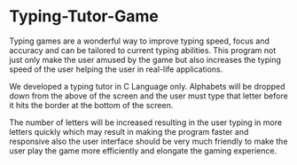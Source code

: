 # Typing-Tutor-Game
Typing games are a wonderful way to improve typing speed, focus and accuracy and can be tailored to current typing abilities.
This program not just only make the user amused by the game but also increases the typing speed of the user helping the user in real-life applications.

We developed a typing tutor in C Language only. Alphabets will be dropped down from the above of the screen and the user must type that letter before it hits the border at the bottom of the screen.

The number of letters will be increased resulting in the user typing in more letters quickly which may result in making the program faster and responsive also the user interface should be very much friendly to make the user play the game more efficiently and elongate the gaming experience.
